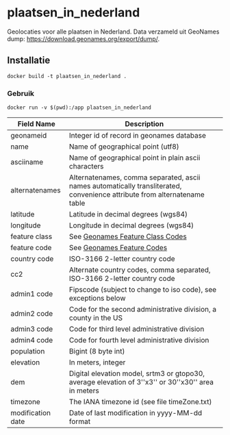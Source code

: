 # plaatsen_in_nederland

Geolocaties voor alle plaatsen in Nederland. Data verzameld uit GeoNames dump: https://download.geonames.org/export/dump/.

## Installatie

```shell
docker build -t plaatsen_in_nederland .
```

### Gebruik

```shell
docker run -v $(pwd):/app plaatsen_in_nederland
```

| Field Name        | Description                                                                                                               |
| ----------------- | ------------------------------------------------------------------------------------------------------------------------- |
| geonameid         | Integer id of record in geonames database                                                                                 |
| name              | Name of geographical point (utf8)                                                                                         |
| asciiname         | Name of geographical point in plain ascii characters                                                                      |
| alternatenames    | Alternatenames, comma separated, ascii names automatically transliterated, convenience attribute from alternatename table |
| latitude          | Latitude in decimal degrees (wgs84)                                                                                       |
| longitude         | Longitude in decimal degrees (wgs84)                                                                                      |
| feature class     | See [Geonames Feature Class Codes](http://www.geonames.org/export/codes.html)                                             |
| feature code      | See [Geonames Feature Codes](http://www.geonames.org/export/codes.html)                                                   |
| country code      | ISO-3166 2-letter country code                                                                                            |
| cc2               | Alternate country codes, comma separated, ISO-3166 2-letter country code                                                  |
| admin1 code       | Fipscode (subject to change to iso code), see exceptions below                                                            |
| admin2 code       | Code for the second administrative division, a county in the US                                                           |
| admin3 code       | Code for third level administrative division                                                                              |
| admin4 code       | Code for fourth level administrative division                                                                             |
| population        | Bigint (8 byte int)                                                                                                       |
| elevation         | In meters, integer                                                                                                        |
| dem               | Digital elevation model, srtm3 or gtopo30, average elevation of 3''x3'' or 30''x30'' area in meters                       |
| timezone          | The IANA timezone id (see file timeZone.txt)                                                                              |
| modification date | Date of last modification in yyyy-MM-dd format                                                                            |
